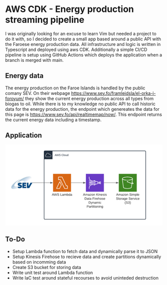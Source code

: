 # AWS CDK - Energy production streaming pipeline 

I was originally looking for an excuse to learn Vim but needed a project to do it with, so I decided to create a small app based around a public API with the Faroese energy production data. All infrastructure and logic is written in Typescript and deployed using aws CDK. Additionally a simple CI/CD pipeline is setup using GitHub Actions which deploys the application when a branch is merged with main.

## Energy data

The energy production on the Faroe Islands is handled by the public comany SEV. On their webpage https://www.sev.fo/framleidsla/el-orka-i-foroyum/ they show the current energy production across all types from biogas to oil. While there is to my knowledge no public API to call historic data for the energy production, the endpoint which genereates the data for this page is https://www.sev.fo/api/realtimemap/now/. This endpoint returns the current energy data including a timestamp.

## Application
![AWS architecture](https://github.com/TrygviZL/aws_cdk_energy_production_iot/blob/main/static/FirehoseToS3.png?raw=true)

## To-Do
* Setup Lambda function to fetch data and dynamically parse it to JSON
* Setup Kinesis Firehose to recieve data and create partitions dynamically based on incomming data
* Create S3 bucket for storing data
* Write unit test around Lambda function
* Write IaC test around stateful recourses to avoid uninteded destruction
